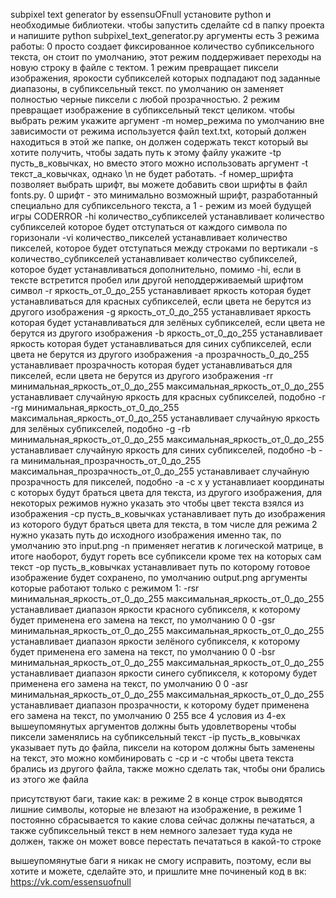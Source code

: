 subpixel text generator by essensuOFnull
установите python и необходимые библиотеки. чтобы запустить сделайте cd в папку проекта и напишите python subpixel_text_generator.py аргументы
есть 3 режима работы:
0 просто создает фиксированное количество субпиксельного текста, он стоит по умолчанию, этот режим поддерживает переходы на новую строку в файле с тектом.
1 режим превращает пиксели изображения, ярокости субпикселей которых подпадают под заданные диапазоны, в субпиксельный текст. по умолчанию он заменяет полностью черные пиксели с любой прозрачностью.
2 режим превращает изображение в субпиксельный текст целиком.
чтобы выбрать режим укажите аргумент -m номер_режима
по умолчанию вне зависимости от режима используется файл text.txt, который должен находиться в этой же папке, он должен содержать текст который вы хотите получить, чтобы задать путь к этому файлу укажите -tp пусть_в_ковычках, но вместо этого можно использовать аргумент -t текст_а_ковычках, однако \n не будет работать.
-f номер_шрифта позволяет выбрать шрифт, вы можете добавить свои шрифты в файл fonts.py. 0 шрифт - это минимально возможный шрифт, разработанный специально для субпиксельного текста, а 1 - режим из моей будущей игры CODERROR
-hi количество_субпикселей устанавливает количество субпикселей которое будет отступаться от каждого символа по горизонали
-vi количество_пикселей устанавливает количество пикселей, которое будет отступаться между строками по вертикали
-s количество_субпикселей устанавливает количество субпикселей, которое будет устанавливаться дополнительно, помимо -hi, если в тексте встретится пробел или другой неподдерживаемый шрифтом символ
-r яркость_от_0_до_255 устанавливает яркость которая будет устанавливаться для красных субпикселей, если цвета не берутся из другого изображения
-g яркость_от_0_до_255 устанавливает яркость которая будет устанавливаться для зелёных субпикселей, если цвета не берутся из другого изображения
-b яркость_от_0_до_255 устанавливает яркость которая будет устанавливаться для синих субпикселей, если цвета не берутся из другого изображения
-a прозрачность_0_до_255 устанавливает прозрачность которая будет устанавливаться для пикселей, если цвета не берутся из другого изображения
-rr минимальная_яркость_от_0_до_255 максимальная_яркость_от_0_до_255 устанавливает случайную яркость для красных субпикселей, подобно -r
-rg минимальная_яркость_от_0_до_255 максимальная_яркость_от_0_до_255 устанавливает случайную яркость для зелёных субпикселей, подобно -g
-rb минимальная_яркость_от_0_до_255 максимальная_яркость_от_0_до_255 устанавливает случайную яркость для синих субпикселей, подобно -b
-ra минимальная_прозрачность_от_0_до_255 максимальная_прозрачность_от_0_до_255 устанавливает случайную прозрачность для пикселей, подобно -a
-c x y устанавлиает координаты с которых будут браться цвета для текста, из другого изображения, для некоторых режимов нужно указать это чтобы цвет текста взялся из изображения
-cp пусть_в_ковычках устанавливает путь до изображения из которого будут браться цвета для текста, в том числе для режима 2 нужно указать путь до исходного изображения именно так, по умолчанию это input.png
-n применяет негатив к логической матрице, в итоге наоборот, будут гореть все субпиксели кроме тех на которых сам текст
-op пусть_в_ковычках устанавливает путь по которому готовое изображение будет сохранено, по умолчанию output.png
аргументы которые работают только с режимом 1:
-rsr минимальная_яркость_от_0_до_255 максимальная_яркость_от_0_до_255 устанавливает диапазон яркости красного субпикселя, к которому будет применена его замена на текст, по умолчанию 0 0
-gsr минимальная_яркость_от_0_до_255 максимальная_яркость_от_0_до_255 устанавливает диапазон яркости зелёного субпикселя, к которому будет применена его замена на текст, по умолчанию 0 0
-bsr минимальная_яркость_от_0_до_255 максимальная_яркость_от_0_до_255 устанавливает диапазон яркости синего субпикселя, к которому будет применена его замена на текст, по умолчанию 0 0
-asr минимальная_яркость_от_0_до_255 максимальная_яркость_от_0_до_255 устанавливает диапазон прозрачности, к которому будет применена его замена на текст, по умолчанию 0 255
все 4 условия из 4-ех вышеупомянутых аргументов должны быть удовлетворены чтобы пиксели заменялись на субпиксельный текст
-ip пусть_в_ковычках указывает путь до файла, пиксели на котором должны быть заменены на текст, это можно комбинировать с -cp и -c чтобы цвета текста брались из другого файла, также можно сделать так, чтобы они брались из этого же файла

присутствуют баги, такие как: в режиме 2 в конце строк выводятся лишние символы, которые не влезают на изображение, в режиме 1 постоянно сбрасывается то какие слова сейчас должны печататься, а также субпиксельный текст в нем немного залезает туда куда не должен, также он может вовсе перестать печататься в какой-то строке

вышеупомянутые баги я никак не смогу исправить, поэтому, если вы хотите и можете, сделайте это, и пришлите мне починеный код в вк: https://vk.com/essensuofnull
